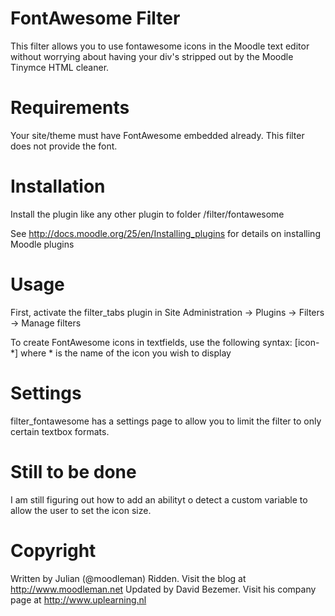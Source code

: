 FontAwesome Filter
=========================
This filter allows you to use fontawesome icons in the Moodle text editor without worrying about having your div's stripped out by the Moodle Tinymce HTML cleaner.

Requirements
=========================
Your site/theme must have FontAwesome embedded already. This filter does not provide the font.

Installation
=========================
Install the plugin like any other plugin to folder /filter/fontawesome

See http://docs.moodle.org/25/en/Installing_plugins for details on installing Moodle plugins

Usage
=========================
First, activate the filter_tabs plugin in Site Administration -> Plugins -> Filters -> Manage filters

To create FontAwesome icons in textfields, use the following syntax: [icon-*] where * is the name of the icon you wish to display

Settings
=========================
filter_fontawesome has a settings page to allow you to limit the filter to only certain textbox formats.

Still to be done
=========================
I am still figuring out how to add an abilityt  o detect a custom variable to allow the user to set the icon size.

Copyright
=========================
Written by Julian (@moodleman) Ridden. Visit the blog at http://www.moodleman.net
Updated by David Bezemer. Visit his company page at http://www.uplearning.nl